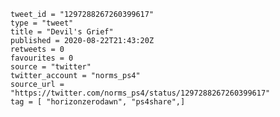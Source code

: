 ```
tweet_id = "1297288267260399617"
type = "tweet"
title = "Devil's Grief"
published = 2020-08-22T21:43:20Z
retweets = 0
favourites = 0
source = "twitter"
twitter_account = "norms_ps4"
source_url = "https://twitter.com/norms_ps4/status/1297288267260399617"
tag = [ "horizonzerodawn", "ps4share",]
```

<p class='image'><img src='http://mnf.m17s.net/2020/08/22/EgDkzSpWoAIeSc8.jpg' alt=''></p>

